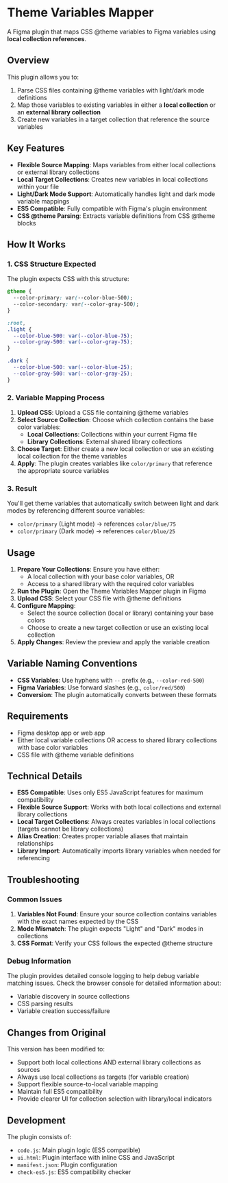 # Theme Variables Mapper

A Figma plugin that maps CSS @theme variables to Figma variables using **local collection references**.

## Overview

This plugin allows you to:

1. Parse CSS files containing @theme variables with light/dark mode definitions
2. Map those variables to existing variables in either a **local collection** or an **external library collection**
3. Create new variables in a target collection that reference the source variables

## Key Features

- **Flexible Source Mapping**: Maps variables from either local collections or external library collections
- **Local Target Collections**: Creates new variables in local collections within your file
- **Light/Dark Mode Support**: Automatically handles light and dark mode variable mappings
- **ES5 Compatible**: Fully compatible with Figma's plugin environment
- **CSS @theme Parsing**: Extracts variable definitions from CSS @theme blocks

## How It Works

### 1. CSS Structure Expected

The plugin expects CSS with this structure:

```css
@theme {
  --color-primary: var(--color-blue-500);
  --color-secondary: var(--color-gray-500);
}

:root,
.light {
  --color-blue-500: var(--color-blue-75);
  --color-gray-500: var(--color-gray-75);
}

.dark {
  --color-blue-500: var(--color-blue-25);
  --color-gray-500: var(--color-gray-25);
}
```

### 2. Variable Mapping Process

1. **Upload CSS**: Upload a CSS file containing @theme variables
2. **Select Source Collection**: Choose which collection contains the base color variables:
   - **Local Collections**: Collections within your current Figma file
   - **Library Collections**: External shared library collections
3. **Choose Target**: Either create a new local collection or use an existing local collection for the theme variables
4. **Apply**: The plugin creates variables like `color/primary` that reference the appropriate source variables

### 3. Result

You'll get theme variables that automatically switch between light and dark modes by referencing different source variables:

- `color/primary` (Light mode) → references `color/blue/75`
- `color/primary` (Dark mode) → references `color/blue/25`

## Usage

1. **Prepare Your Collections**: Ensure you have either:
   - A local collection with your base color variables, OR
   - Access to a shared library with the required color variables
2. **Run the Plugin**: Open the Theme Variables Mapper plugin in Figma
3. **Upload CSS**: Select your CSS file with @theme definitions
4. **Configure Mapping**:
   - Select the source collection (local or library) containing your base colors
   - Choose to create a new target collection or use an existing local collection
5. **Apply Changes**: Review the preview and apply the variable creation

## Variable Naming Conventions

- **CSS Variables**: Use hyphens with `--` prefix (e.g., `--color-red-500`)
- **Figma Variables**: Use forward slashes (e.g., `color/red/500`)
- **Conversion**: The plugin automatically converts between these formats

## Requirements

- Figma desktop app or web app
- Either local variable collections OR access to shared library collections with base color variables
- CSS file with @theme variable definitions

## Technical Details

- **ES5 Compatible**: Uses only ES5 JavaScript features for maximum compatibility
- **Flexible Source Support**: Works with both local collections and external library collections
- **Local Target Collections**: Always creates variables in local collections (targets cannot be library collections)
- **Alias Creation**: Creates proper variable aliases that maintain relationships
- **Library Import**: Automatically imports library variables when needed for referencing

## Troubleshooting

### Common Issues

1. **Variables Not Found**: Ensure your source collection contains variables with the exact names expected by the CSS
2. **Mode Mismatch**: The plugin expects "Light" and "Dark" modes in collections
3. **CSS Format**: Verify your CSS follows the expected @theme structure

### Debug Information

The plugin provides detailed console logging to help debug variable matching issues. Check the browser console for detailed information about:

- Variable discovery in source collections
- CSS parsing results
- Variable creation success/failure

## Changes from Original

This version has been modified to:

- Support both local collections AND external library collections as sources
- Always use local collections as targets (for variable creation)
- Support flexible source-to-local variable mapping
- Maintain full ES5 compatibility
- Provide clearer UI for collection selection with library/local indicators

## Development

The plugin consists of:

- `code.js`: Main plugin logic (ES5 compatible)
- `ui.html`: Plugin interface with inline CSS and JavaScript
- `manifest.json`: Plugin configuration
- `check-es5.js`: ES5 compatibility checker
